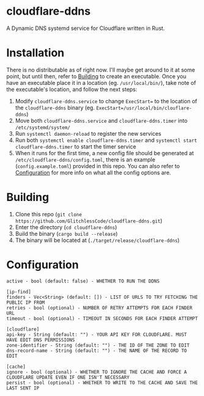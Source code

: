 # cloudflare-ddns

A Dynamic DNS systemd service for Cloudflare written in Rust.

# Installation

There is no distributable as of right now. I'll maybe get around to it at some point, but until then, refer to [Building](#Building) to create an executable. 
Once you have an executable place it in a location (eg. `/usr/local/bin/`), take note of the executable's location, and follow the next steps:

1. Modify `cloudflare-ddns.service` to change `ExecStart=` to the location of the `cloudflare-ddns` binary (eg. `ExecStart=/usr/local/bin/clouflare-ddns`)
2. Move both `cloudflare-ddns.service` and `cloudflare-ddns.timer` into `/etc/systemd/system/`
3. Run `systemctl daemon-reload` to register the new services
4. Run both `systemctl enable cloudflare-ddns.timer` and `systemctl start cloudflare-ddns.timer` to start the timer service
5. When it runs for the first time, a new config file should be generated at `/etc/cloudflare-ddns/config.toml`, there is an example (`config.example.toml`) provided in this repo. You can also refer to [Configuration](#Configuration) for more info on what all the config options are.

# Building

1. Clone this repo (`git clone https://github.com/GlitchlessCode/cloudflare-ddns.git`)
2. Enter the directory (`cd cloudflare-ddns`)
3. Build the binary (`cargo build --release`)
4. The binary will be located at (`./target/release/cloudflare-ddns`)

# Configuration

```
active - bool (default: false) - WHETHER TO RUN THE DDNS 

[ip-find]
finders - Vec<String> (default: []) - LIST OF URLS TO TRY FETCHING THE PUBLIC IP FROM
retries - bool (optional) - NUMBER OF RETRY ATTEMPTS FOR EACH FINDER URL
timeout - bool (optional) - TIMEOUT IN SECONDS FOR EACH FINDER ATTEMPT

[cloudflare]
api-key - String (default: "") - YOUR API KEY FOR CLOUDFLARE. MUST HAVE EDIT DNS PERMISSIONS
zone-identifier - String (default: "") - THE ID OF THE ZONE TO EDIT
dns-record-name - String (default: "") - THE NAME OF THE RECORD TO EDIT

[cache]
ignore - bool (optional) - WHETHER TO IGNORE THE CACHE AND FORCE A CLOUDFLARE UPDATE EVEN IF ONE ISN'T NECESSARY
persist - bool (optional) - WHETHER TO WRITE TO THE CACHE AND SAVE THE LAST SENT IP
```
